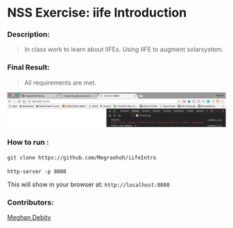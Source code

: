 # NSS Exercise: iife Introduction

### Description:
> In class work to learn about IIFEs. Using IIFE to augment solarsystem.   

### Final Result:
> All requirements are met.  

![Screenshot](https://raw.githubusercontent.com/Megraohoh/iifeIntro/iife-aug/screenshot/Screen%20Shot%202017-04-02%20at%209.28.29%20PM.png)

### How to run :
```
git clone https://github.com/Megraohoh/iifeIntro

http-server -p 8080
```

This will show in your browser at:
`http://localhost:8080`

### Contributors:
[Meghan Debity](https://github.com/Megraohoh)